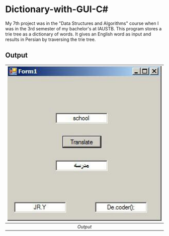 # Dictionary-with-GUI-C#

My 7th project was in the "Data Structures and Algorithms" course when I was in the 3rd semester of my bachelor's at IAUSTB. This program stores a trie tree as a dictionary of words. It gives an English word as input and results in Persian by traversing the trie tree.

## Output
| <img src="01.jpg" alt="Pascal Triangle" width="900"/> | 
|:--:| 
| *Output*
